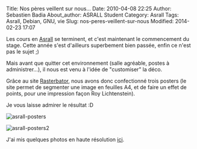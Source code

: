 Title: Nos pères veillent sur nous...
Date: 2010-04-08 22:25
Author: Sebastien Badia
About_author: ASRALL Student
Category: Asrall
Tags: Asrall, Debian, GNU, vie
Slug: nos-peres-veillent-sur-nous
Modified: 2014-02-23 17:07

Les cours en [Asrall](http://asrall.fr/) se terminent, et c'est maintenant le commencement du stage. Cette année s'est d'ailleurs superbement bien passée, enfin ce n'est pas le sujet ;)

Mais avant que quitter cet environnement (salle agréable, postes à administrer...), il nous est venu à l'idée de "customiser" la déco.

Grâce au site [Rasterbator](http://homokaasu.org/rasterbator/), nous avons donc confectionné trois posters (le site permet de segmenter une image en feuilles A4, et de faire un effet de points, pour une impression façon Roy Lichtenstein).

Je vous laisse admirer le résultat :D

![asrall-posters]({filename}/images/asrall-poster.jpg)

![asrall-posters2]({filename}/images/asrall-poster2.jpg)

J'ai mis quelques photos en haute résolution [ici](http://badia.fr/img/asrall/).

